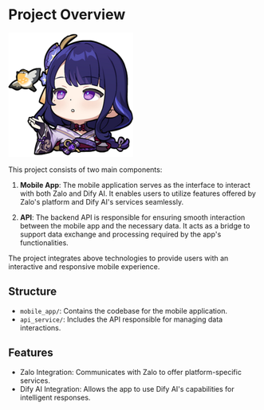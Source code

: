 # Project Overview
![alt text](assets/logo.png)

This project consists of two main components:

1. **Mobile App**: The mobile application serves as the interface to interact with both Zalo and Dify AI. It enables users to utilize features offered by Zalo's platform and Dify AI's services seamlessly.

2. **API**: The backend API is responsible for ensuring smooth interaction between the mobile app and the necessary data. It acts as a bridge to support data exchange and processing required by the app's functionalities.

The project integrates above technologies to provide users with an interactive and responsive mobile experience.

## Structure

- `mobile_app/`: Contains the codebase for the mobile application.
- `api_service/`: Includes the API responsible for managing data interactions.

## Features

- Zalo Integration: Communicates with Zalo to offer platform-specific services.
- Dify AI Integration: Allows the app to use Dify AI's capabilities for intelligent responses.

